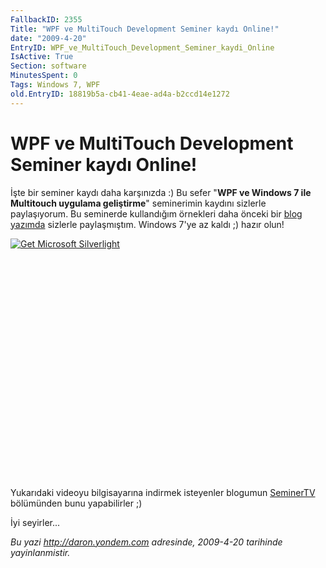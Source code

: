 ```yaml
---
FallbackID: 2355
Title: "WPF ve MultiTouch Development Seminer kaydı Online!"
date: "2009-4-20"
EntryID: WPF_ve_MultiTouch_Development_Seminer_kaydi_Online
IsActive: True
Section: software
MinutesSpent: 0
Tags: Windows 7, WPF
old.EntryID: 18819b5a-cb41-4eae-ad4a-b2ccd14e1272
---
```

# WPF ve MultiTouch Development Seminer kaydı Online!
İşte bir seminer kaydı daha karşınızda :) Bu sefer "**WPF ve Windows 7
ile Multitouch uygulama geliştirme**" seminerimin kaydını sizlerle
paylaşıyorum. Bu seminerde kullandığım örnekleri daha önceki bir [blog
yazımda](http://daron.yondem.com/tr/post/7be5f55f-130b-4149-ae6b-9e643b362f38)
sizlerle paylaşmıştım. Windows 7'ye az kaldı ;) hazır olun!

<div style="width:512px;height:384px;">

[![Get Microsoft
Silverlight](http://go2.microsoft.com/fwlink/?LinkId=108181)](http://go2.microsoft.com/fwlink/?LinkID=124807)

</div>

Yukarıdaki videoyu bilgisayarına indirmek isteyenler blogumun
[SeminerTV](http://daron.yondem.com/tr/formatpage.aspx?path=seminertv.format.html)
bölümünden bunu yapabilirler ;)

İyi seyirler...



*Bu yazi http://daron.yondem.com adresinde, 2009-4-20 tarihinde yayinlanmistir.*
